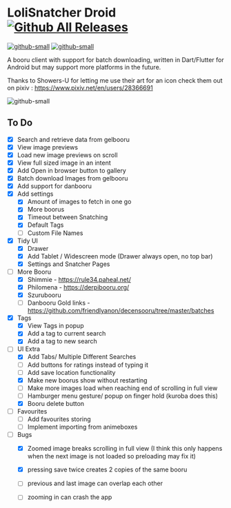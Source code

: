 # LoliSnatcher Droid   [![Github All Releases](https://img.shields.io/github/downloads/NO-ob/LoliSnatcher_Droid/total.svg)]()
[![github-small](https://www.gnu.org/graphics/gplv3-with-text-136x68.png)](https://www.gnu.org/licenses/gpl-3.0)
[![github-small](https://upload.wikimedia.org/wikipedia/commons/thumb/7/78/Google_Play_Store_badge_EN.svg/200px-Google_Play_Store_badge_EN.svg.png)](https://play.google.com/store/apps/details?id=com.noaisu.loliSnatcher)


A booru client with support for batch downloading, written in Dart/Flutter for Android but may support more platforms in the future.

Thanks to Showers-U for letting me use their art for an icon check them out on pixiv : https://www.pixiv.net/en/users/28366691

![github-small](https://github.com/NO-ob/LoliSnatcher_Droid/blob/b6ed6795951895c7ec8ddae68697f6dd50653c02/demo.gif)


## To Do
- [x] Search and retrieve data from gelbooru
- [x] View image previews
- [x] Load new image previews on scroll
- [x] View full sized image in an intent
- [x] Add Open in browser button to gallery
- [x] Batch download Images from gelbooru
- [x] Add support for danbooru
- [x] Add settings
    - [x] Amount of images to fetch in one go
    - [x] More boorus
    - [x] Timeout between Snatching
    - [x] Default Tags
    - [ ] Custom File Names
- [x] Tidy UI
    - [x] Drawer
    - [x] Add Tablet / Widescreen mode (Drawer always open, no top bar)
    - [x] Settings and Snatcher Pages
- [ ] More Booru
    - [x] Shimmie - https://rule34.paheal.net/
    - [x] Philomena - https://derpibooru.org/
    - [x] Szurubooru
    - [ ] Danbooru Gold links - https://github.com/friendlyanon/decensooru/tree/master/batches
- [x] Tags
    - [x] View Tags in popup
    - [x] Add a tag to current search
    - [x] Add a tag to new search
- [ ] UI Extra
    - [x] Add Tabs/ Multiple Different Searches
    - [ ] Add buttons for ratings instead of typing it
    - [ ] Add save location functionality
    - [x] Make new boorus show without restarting
    - [ ] Make more images load when reaching end of scrolling in full view
    - [ ] Hamburger menu gesture/ popup on finger hold (kuroba does this)
    - [x] Booru delete button
- [ ] Favourites
    - [ ] Add favourites storing
    - [ ] Implement importing from animeboxes
- [ ] Bugs
    - [x] Zoomed image breaks scrolling in full view (I think this only happens when the next image is not loaded so preloading may fix it)
    - [x] pressing save twice creates 2 copies of the same booru
    - [ ] previous and last image can overlap each other
    - [ ] zooming in can crash the app




